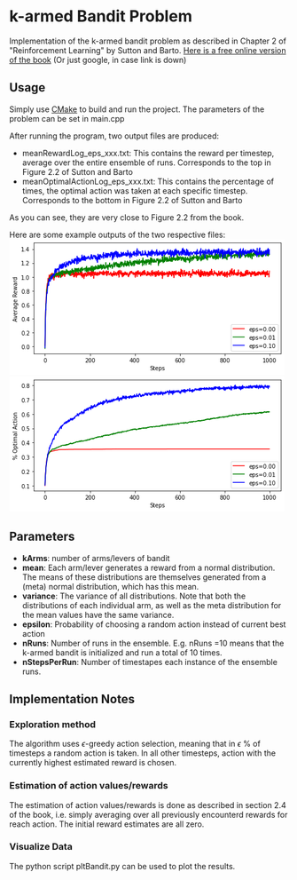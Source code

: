 # k-armed Bandit Problem
Implementation of the k-armed bandit problem as described in Chapter 2 of "Reinforcement Learning" by Sutton and Barto.
[Here is a free online version of the book](https://www.andrew.cmu.edu/course/10-703/textbook/BartoSutton.pdf#page=47) (Or just google, in case link is down)
## Usage
Simply use [CMake](https://cmake.org/) to build and run the project.
The parameters of the problem can be set in main.cpp

After running the program, two output files are produced:
* meanRewardLog_eps_xxx.txt: This contains the reward per timestep, average over the entire ensemble of runs. Corresponds to the top in Figure 2.2 of Sutton and Barto 
* meanOptimalActionLog_eps_xxx.txt: This contains the percentage of times, the optimal action was taken at each specific timestep. Corresponds to the bottom in Figure 2.2 of Sutton and Barto 

As you can see, they are very close to Figure 2.2 from the book.

Here are some example outputs of the two respective files:
![Mean reward per timestep](Mean_Reward.png "Mean Reward")
![Mean optimal action per timestep](Mean_Optimal_Action.png "Mean Optimal Action")
## Parameters
* **kArms**: number of arms/levers of bandit
* **mean**:  Each arm/lever generates a reward from a normal distribution. The means of these distributions are themselves generated from a (meta) normal distribution, which has this mean.
* **variance**: The variance of all distributions. Note that both the distributions of each individual arm, as well as the meta distribution for the mean values have the same variance.
* **epsilon**: Probability of choosing a random action instead of current best action
* **nRuns**:   Number of runs in the ensemble. E.g. nRuns =10 means that the k-armed bandit is initialized and run a total of 10 times.
* **nStepsPerRun**: Number of timestapes each instance of the ensemble runs.
## Implementation Notes
### Exploration method
The algorithm uses $\epsilon$-greedy action selection, meaning that in $\epsilon$ % of timesteps a random action is taken. In all other timesteps,
action with the currently highest estimated reward is chosen.
### Estimation of action values/rewards
The estimation of action values/rewards is done as described in section 2.4 of the book, i.e. simply averaging over all previously encounterd rewards for reach action. The initial reward estimates are all zero.
### Visualize Data
The python script pltBandit.py can be used to plot the results.